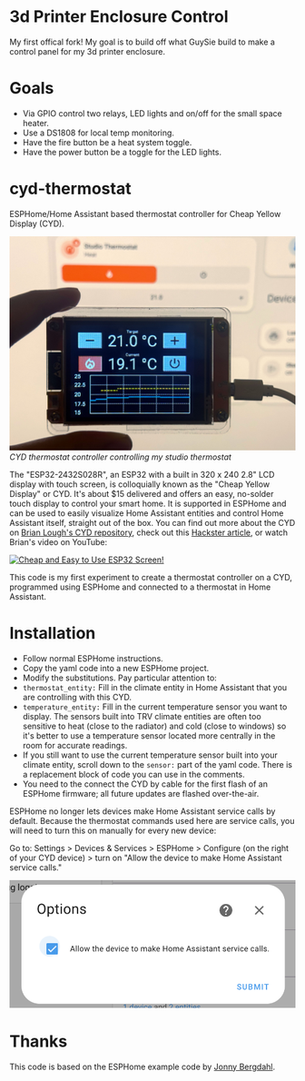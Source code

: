 # 3d Printer Enclosure Control
My first offical fork! My goal is to build off what GuySie build to make a control panel for my 3d printer enclosure.

# Goals
- Via GPIO control two relays, LED lights and on/off for the small space heater. 
- Use a DS1808 for local temp monitoring.
- Have the fire button be a heat system toggle.
- Have the power button be a toggle for the LED lights.

# cyd-thermostat
ESPHome/Home Assistant based thermostat controller for Cheap Yellow Display (CYD).

![cyd-thermostat in action!](https://raw.githubusercontent.com/GuySie/cyd-thermostat/main/cyd-thermostat.jpg)
*CYD thermostat controller controlling my studio thermostat*

The "ESP32-2432S028R", an ESP32 with a built in 320 x 240 2.8" LCD display with touch screen, is colloquially known as the "Cheap Yellow Display" or CYD. It's about $15 delivered and offers an easy, no-solder touch display to control your smart home. It is supported in ESPHome and can be used to easily visualize Home Assistant entities and control Home Assistant itself, straight out of the box. You can find out more about the CYD on [Brian Lough's CYD repository](https://github.com/witnessmenow/ESP32-Cheap-Yellow-Display), check out this [Hackster article](https://www.hackster.io/news/brian-lough-looks-to-build-a-community-around-the-espressif-esp32-powered-cheap-yellow-display-66d23972910d), or watch Brian's video on YouTube:

[![Cheap and Easy to Use ESP32 Screen!](http://img.youtube.com/vi/0AVyvwv0agk/0.jpg)](http://www.youtube.com/watch?v=0AVyvwv0agk "Cheap and Easy to Use ESP32 Screen!")

This code is my first experiment to create a thermostat controller on a CYD, programmed using ESPHome and connected to a thermostat in Home Assistant.

# Installation

- Follow normal ESPHome instructions. 
- Copy the yaml code into a new ESPHome project.
- Modify the substitutions. Pay particular attention to:
- `thermostat_entity:` Fill in the climate entity in Home Assistant that you are controlling with this CYD.
- `temperature_entity:` Fill in the current temperature sensor you want to display. The sensors built into TRV climate entities are often too sensitive to heat (close to the radiator) and cold (close to windows) so it's better to use a temperature sensor located more centrally in the room for accurate readings.
- If you still want to use the current temperature sensor built into your climate entity, scroll down to the `sensor:` part of the yaml code. There is a replacement block of code you can use in the comments.
- You need to the connect the CYD by cable for the first flash of an ESPHome firmware; all future updates are flashed over-the-air.

ESPHome no longer lets devices make Home Assistant service calls by default. Because the thermostat commands used here are service calls, you will need to turn this on manually for every new device:

Go to: Settings > Devices & Services > ESPHome > Configure (on the right of your CYD device) > turn on "Allow the device to make Home Assistant service calls."

![ESPHome device service calls window!](https://raw.githubusercontent.com/GuySie/cyd-thermostat/main/cyd-servicecalls.png)

# Thanks
This code is based on the ESPHome example code by [Jonny Bergdahl](https://github.com/jonnybergdahl).
